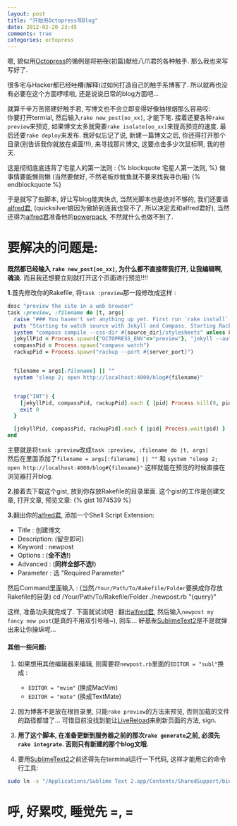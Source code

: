 ```yaml
---
layout: post
title: "开始用Octopress写Blog"
date: 2012-02-20 23:45
comments: true
categories: octopress
---
```


嗯, 貌似用[Octopress]的循例是将<strike>初夜</strike>(初篇)献给八爪君的各种触手. 
那么我也来写写好了. 

很多宅与Hacker都已经<strike>吐槽</strike>(解释)过如何打造自己的触手系博客了. 所以就再也没有必要在这个方面啰嗦啦, 还是说说日常的blog方面吧...

<!-- more -->

就算千辛万苦搭建好触手君, 写博文也不会立即变得好像抽根烟那么容易哎:   
你要打开termial, 然后输入`rake new_post[oo_xx]`, 才能下笔. 
接着还要各种`rake preview`来预览, 如果博文太多就需要`rake isolate[oo_xx]`来提高预览的速度.
最后还要`rake deploy`来发布. 
我好似忘记了说, 新建一篇博文之后, 你还得打开那个目录(别告诉我你就放在桌面!!!), 来寻找那片博文, 这要点击多少次鼠标啊, 我的苍天.

这是彻彻底底违背了宅星人的第一法则 :
{% blockquote 宅星人第一法则, %}
做事情要能懒则懒 (当然要做好, 不然老板炒鱿鱼就不要来找我寻仇哦)
{% endblockquote %}

于是就写了些脚本, 好让写blog能爽快点, 当然光脚本也是绝对不够的, 我们还要请[alfred君], (quicksilver娘因为傲娇到连我也受不了, 所以决定去和alfred君好), 当然还得为[alfred君]准备他的[powerpack], 不然就什么也做不到了.   

# 要解决的问题是:
__既然都已经输入 `rake new_post[oo_xx]`, 为什么都不直接帮我打开, 让我编辑啊, 魂淡.__ 而且我还想要立刻就打开这个页面进行预览!!!!

<strong>1\.</strong>首先修改你的Rakefile, 将`task :preview`那一段修改成这样 :
``` ruby task :preview
desc "preview the site in a web browser"
task :preview, :filename do |t, args|
  raise "### You haven't set anything up yet. First run `rake install` to set up an Octopress theme." unless File.directory?(source_dir)
  puts "Starting to watch source with Jekyll and Compass. Starting Rack on port #{server_port}"
  system "compass compile --css-dir #{source_dir}/stylesheets" unless File.exist?("#{source_dir}/stylesheets/screen.css")
  jekyllPid = Process.spawn({"OCTOPRESS_ENV"=>"preview"}, "jekyll --auto")
  compassPid = Process.spawn("compass watch")
  rackupPid = Process.spawn("rackup --port #{server_port}")


  filename = args[:filename] || ""
  system "sleep 2; open http://localhost:4000/blog#{filename}"


  trap("INT") {
    [jekyllPid, compassPid, rackupPid].each { |pid| Process.kill(9, pid) rescue Errno::ESRCH }
    exit 0
  }

  [jekyllPid, compassPid, rackupPid].each { |pid| Process.wait(pid) }
end
```
主要就是将`task :preview`改成`task :preview, :filename do |t, args|`  
然后在里面添加了`filename = args[:filename] || ""` 和 `system "sleep 2; open http://localhost:4000/blog#{filename}"` 这样就能在预览的时候直接在浏览器打开blog.

<strong>2\.</strong>接着去下载这个gist, 放到你存放Rakefile的目录里面. 这个gist的工作是创建文章, 打开文章, 预览文章:
{% gist 1874539 %}

<strong>3\.</strong>翻出你的[alfred君], 添加一个Shell Script Extension:  

- Title : 创建博文
- Description: (留空即可)
- Keyword : newpost
- Options : (__全不选!__)
- Advanced : (__同样全部不选!__)
- Parameter : 选 "Required Parameter"

然后Command里面输入 : (当然`/Your/Path/To/Rakefile/Folder`要换成你存放Rakefile的目录)
    cd /Your/Path/To/Rakefile/Folder
    ./newpost.rb "{query}"

这样, 准备功夫就完成了. 下面就试试吧 :
翻出[alfred君], 然后输入`newpost my fancy new post`(是真的不用双引号哦~), 回车... <strike>好基友</strike>[SublimeText2]是不是就弹出来让你操纵呢...

#### 其他一些问题:

1.  如果想用其他编辑器来编辑, 则需要将`newpost.rb`里面的`EDITOR = "subl"`换成 :
    - `EDITOR = "mvim"` (换成MacVim)
    - `EDITOR = "mate"` (换成TextMate)

1.  因为博客不是放在根目录里, 只能`rake preview`的方法来预览, 否则加载的文件的路径都错了... 可惜目前没找到能让[LiveReload]来刷新页面的方法, sign.
1.  __用了这个脚本, 在准备更新到服务器之前的那次`rake generate`之前, 必须先`rake integrate`. 否则只有新建的那个blog文哦.__
1.  要用[SublimeText2]之前还得先在terminal运行一下代码, 这样才能用它的命令行工具:
``` bash
sudo ln -s "/Applications/Sublime Text 2.app/Contents/SharedSupport/bin/subl" /bin/subl
```


# 呼, 好累哎, 睡觉先 =, =



[Octopress]: http://octopress.org/
[alfred君]: http://www.alfredapp.com/
[powerpack]: http://www.alfredapp.com/powerpack/
[zan5hin]: https://github.com/zan5hin
[SublimeText2]: http://www.sublimetext.com/2
[LiveReload]: http://livereload.com/